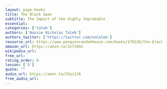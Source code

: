 ```yaml
---
layout: page-books
title: The Black Swan
subtitle: The Impact of the Highly Improbable
essential: 
categories: ['taleb']
authors: ['Nassim Nicholas Taleb']
authors_twitter: ['https://twitter.com/nntaleb']
resource_url: https://www.penguinrandomhouse.com/books/176226/the-black-swan-second-edition-by-nassim-nicholas-taleb/
amazon_url: https://amzn.to/2vfz0Gn
wikipedia_url: 
free_url: 
rating_order: 9
lesson: ['5']
quote: ""
audio_url: https://amzn.to/2Uyi1J6
free_audio_url: 
---
```

